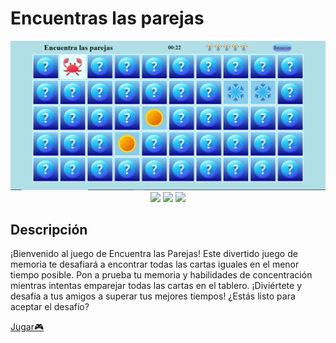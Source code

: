 # Encuentras las parejas

<div align="center">
  <img src="assets/image.png" alt="Parejas de cartas" />
</div>
<div align="center">
  <img src="https://img.shields.io/badge/JavaScript-5A5A5A?logo=javascript&logoColor=yelllow">
  <img src="https://img.shields.io/badge/HTML-5A5A5A?logo=html5" />
  <img src="https://img.shields.io/badge/CSS-5A5A5A?logo=css3&logoColor=01A3D8" />
</div>

## Descripción
¡Bienvenido al juego de Encuentra las Parejas! Este divertido juego de memoria te desafiará a encontrar todas las cartas iguales en el menor tiempo posible. Pon a prueba tu memoria y habilidades de concentración mientras intentas emparejar todas las cartas en el tablero. ¡Diviértete y desafía a tus amigos a superar tus mejores tiempos! ¿Estás listo para aceptar el desafío?


[Jugar🎮](https://obregon-jose.github.io/encuentra-las-parejas/)

